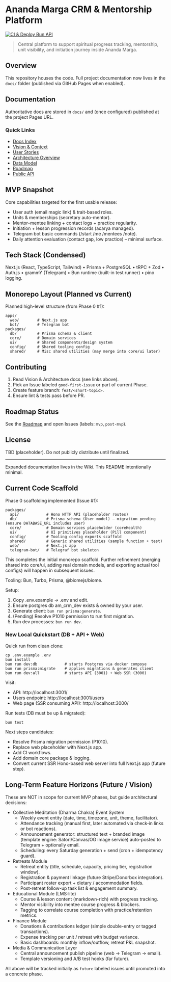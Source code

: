 # Ananda Marga CRM & Mentorship Platform

[![CI & Deploy Bun API](https://github.com/elumixor/am-crm/actions/workflows/ci.yml/badge.svg?branch=main)](https://github.com/elumixor/am-crm/actions/workflows/ci.yml)

> Central platform to support spiritual progress tracking, mentorship, unit visibility, and initiation journey inside Ananda Marga.

## Overview

This repository houses the code. Full project documentation now lives in the `docs/` folder (published via GitHub Pages when enabled).

## Documentation

Authoritative docs are stored in `docs/` and (once configured) published at the project Pages URL.

### Quick Links

- [Docs Index](https://elumixor.github.io/am-crm/index.html)
- [Vision & Context](https://elumixor.github.io/am-crm/project-vision.html)
- [User Stories](https://elumixor.github.io/am-crm/user-stories.html)
- [Architecture Overview](https://elumixor.github.io/am-crm/architecture.html)
- [Data Model](https://elumixor.github.io/am-crm/data-model.html)
- [Roadmap](https://elumixor.github.io/am-crm/roadmap.html)
- [Public API](https://elumixor.github.io/am-crm/api.html)

## MVP Snapshot

Core capabilities targeted for the first usable release:

- User auth (email magic link) & trait-based roles.
- Units & memberships (secretary auto-mentor).
- Mentor–mentee linking + contact logs + practice regularity.
- Initiation + lesson progression records (acarya managed).
- Telegram bot basic commands (/start /me /mentees /note).
- Daily attention evaluation (contact gap, low practice) – minimal surface.

## Tech Stack (Condensed)

Next.js (React, TypeScript, Tailwind) • Prisma + PostgreSQL • tRPC + Zod • Auth.js • grammY (Telegram) • Bun runtime (built-in test runner) • pino logging.

## Monorepo Layout (Planned vs Current)

Planned high-level structure (from Phase 0 #1):

```
apps/
  web/        # Next.js app
  bot/        # Telegram bot
packages/
  db/         # Prisma schema & client
  core/       # Domain services
  ui/         # Shared components/design system
  config/     # Shared tooling config
  shared/     # Misc shared utilities (may merge into core/ui later)
```

## Contributing

1. Read Vision & Architecture docs (see links above).
2. Pick an Issue labeled `good-first-issue` or part of current Phase.
3. Create feature branch: `feat/<short-topic>`.
4. Ensure lint & tests pass before PR.

## Roadmap Status

See the [Roadmap](https://elumixor.github.io/am-crm/roadmap.html) and open Issues (labels: `mvp`, `post-mvp`).

## License

TBD (placeholder). Do not publicly distribute until finalized.

---

Expanded documentation lives in the Wiki. This README intentionally minimal.

## Current Code Scaffold

Phase 0 scaffolding implemented (Issue #1):

```
packages/
  api/            # Hono HTTP API (placeholder routes)
  db/             # Prisma schema (User model) – migration pending (ensure DATABASE_URL includes user)
  core/           # Domain services placeholder (coreHealth)
  ui/             # UI primitives placeholder (Pill component)
  config/         # Tooling config exports scaffold
  shared/         # Generic shared utilities (sample function + test)
  web/            # Next.js app
  telegram-bot/   # Telegraf bot skeleton
```

This completes the initial monorepo scaffold. Further refinement (merging shared into core/ui, adding real domain models, and exporting actual tool configs) will happen in subsequent issues.

Tooling: Bun, Turbo, Prisma, @biomejs/biome.

Setup:

1. Copy .env.example -> .env and edit.
2. Ensure postgres db am_crm_dev exists & owned by your user.
3. Generate client: `bun run prisma:generate`.
4. (Pending) Resolve P1010 permission to run first migration.
5. Run dev processes: `bun run dev`.

### New Local Quickstart (DB + API + Web)

Quick run from clean clone:

```
cp .env.example .env
bun install
bun run dev:db            # starts Postgres via docker compose
bun run prisma:migrate    # applies migrations & generates client
bun run dev:all           # starts API (3001) + Web SSR (3000)
```

Visit:

- API: http://localhost:3001/
- Users endpoint: http://localhost:3001/users
- Web page (SSR consuming API): http://localhost:3000/

Run tests (DB must be up & migrated):

```
bun test
```

Next steps candidates:

- Resolve Prisma migration permission (P1010).
- Replace web placeholder with Next.js app.
- Add CI workflows.
- Add domain core package & logging.
- Convert current SSR Hono-based web server into full Next.js app (future step).

## Long-Term Feature Horizons (Future / Vision)

These are NOT in scope for current MVP phases, but guide architectural decisions:

- Collective Meditation (Dharma Chakra) Event System
  - Weekly event entity (date, time, timezone, unit, theme, facilitator).
  - Attendance tracking (manual first, later automated via check‑in links or bot reactions).
  - Announcement generator: structured text + branded image (template engine: Satori/Canvas/OG image service) auto-posted to Telegram + optionally email.
  - Scheduling: every Saturday generation + send (cron + idempotency guard).
- Retreats Module
  - Retreat entity (title, schedule, capacity, pricing tier, registration window).
  - Registration & payment linkage (future Stripe/Donorbox integration).
  - Participant roster export + dietary / accommodation fields.
  - Post-retreat follow-up task list & engagement summary.
- Educational Module (LMS‑lite)
  - Course & lesson content (markdown-rich) with progress tracking.
  - Mentor visibility into mentee course progress & blockers.
  - Tagging to correlate course completion with practice/retention metrics.
- Finance Module
  - Donations & contributions ledger (simple double-entry or tagged transactions).
  - Expense tracking per unit / retreat with budget variance.
  - Basic dashboards: monthly inflow/outflow, retreat P&L snapshot.
- Media & Communication Layer
  - Central announcement publish pipeline (web -> Telegram -> email).
  - Template versioning and A/B test hooks (far future).

All above will be tracked initially as `future` labeled issues until promoted into a concrete phase.
